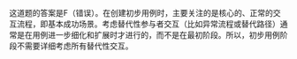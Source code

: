 这道题的答案是F（错误）。在创建初步用例时，主要关注的是核心的、正常的交互流程，即基本成功场景。考虑替代性参与者交互（比如异常流程或替代路径）通常是在用例进一步细化和扩展时才进行的，而不是在最初阶段。所以，初步用例阶段不需要详细考虑所有替代性交互。